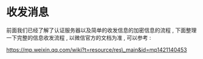 # 收发消息

前面我们已经了解了认证服务器以及简单的收发信息的加密信息的流程 , 下面整理一下完整的信息收发流程 , 以微信官方的文档为准 , 可以参考 : 

https://mp.weixin.qq.com/wiki?t=resource/res\_main&id=mp1421140453



